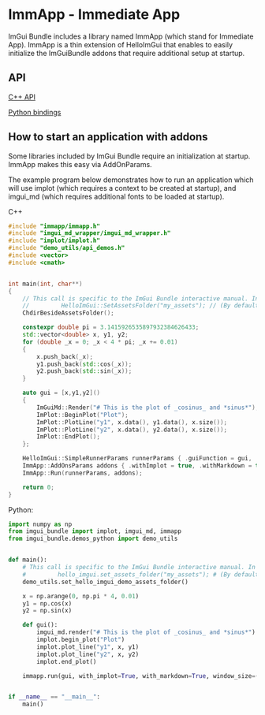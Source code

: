 # ImmApp - Immediate App

ImGui Bundle includes a library named ImmApp (which stand for Immediate App). ImmApp is a thin extension of HelloImGui that enables to easily initialize the ImGuiBundle addons that require additional setup at startup.

## API

[C++ API](https://github.com/pthom/imgui_bundle/tree/doc/external/immapp/immapp/runner.h)

[Python bindings](https://github.com/pthom/imgui_bundle/tree/{current_branch}/bindings/imgui_bundle/immapp/immapp_cpp.pyi)

## How to start an application with addons

Some libraries included by ImGui Bundle require an initialization at startup. ImmApp makes this easy via AddOnParams.

The example program below demonstrates how to run an application which will use implot (which requires a context to be created at startup), and imgui_md (which requires additional fonts to be loaded at startup).

C++

``` cpp
#include "immapp/immapp.h"
#include "imgui_md_wrapper/imgui_md_wrapper.h"
#include "implot/implot.h"
#include "demo_utils/api_demos.h"
#include <vector>
#include <cmath>


int main(int, char**)
{
    // This call is specific to the ImGui Bundle interactive manual. In a standard application, you could write:
    //         HelloImGui::SetAssetsFolder("my_assets"); // (By default, HelloImGui will search inside "assets")
    ChdirBesideAssetsFolder();

    constexpr double pi = 3.1415926535897932384626433;
    std::vector<double> x, y1, y2;
    for (double _x = 0; _x < 4 * pi; _x += 0.01)
    {
        x.push_back(_x);
        y1.push_back(std::cos(_x));
        y2.push_back(std::sin(_x));
    }

    auto gui = [x,y1,y2]()
    {
        ImGuiMd::Render("# This is the plot of _cosinus_ and *sinus*");  // Markdown
        ImPlot::BeginPlot("Plot");
        ImPlot::PlotLine("y1", x.data(), y1.data(), x.size());
        ImPlot::PlotLine("y2", x.data(), y2.data(), x.size());
        ImPlot::EndPlot();
    };

    HelloImGui::SimpleRunnerParams runnerParams { .guiFunction = gui, .windowSize = {600, 400} };
    ImmApp::AddOnsParams addons { .withImplot = true, .withMarkdown = true };
    ImmApp::Run(runnerParams, addons);

    return 0;
}
```

Python:

``` python
import numpy as np
from imgui_bundle import implot, imgui_md, immapp
from imgui_bundle.demos_python import demo_utils


def main():
    # This call is specific to the ImGui Bundle interactive manual. In a standard application, you could write:
    #         hello_imgui.set_assets_folder("my_assets"); # (By default, HelloImGui will search inside "assets")
    demo_utils.set_hello_imgui_demo_assets_folder()

    x = np.arange(0, np.pi * 4, 0.01)
    y1 = np.cos(x)
    y2 = np.sin(x)

    def gui():
        imgui_md.render("# This is the plot of _cosinus_ and *sinus*")  # Markdown
        implot.begin_plot("Plot")
        implot.plot_line("y1", x, y1)
        implot.plot_line("y2", x, y2)
        implot.end_plot()

    immapp.run(gui, with_implot=True, with_markdown=True, window_size=(600, 400))


if __name__ == "__main__":
    main()
```
